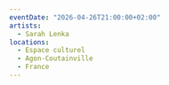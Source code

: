 ```yaml
---
eventDate: "2026-04-26T21:00:00+02:00"
artists:
  - Sarah Lenka
locations:
  - Espace culturel
  - Agon-Coutainville
  - France
---
```

